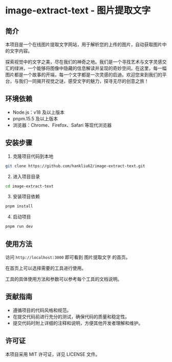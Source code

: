 # image-extract-text - 图片提取文字

## 简介

本项目是一个在线图片提取文字网站，用于解析您的上传的图片，自动获取图片中的文字内容。

探索视觉中的文字之美，尽在我们的神奇之地。我们是一个寻找艺术与文字灵感交汇的绿洲，一个能够将图像中隐藏的信息解读并呈现的奇妙空间。在这里，每一幅图片都是一个故事的开端，每一个文字都是一次灵感的启迪。欢迎您来到我们的平台，与我们一同揭开视觉之谜，感受文字的魅力，探寻无尽的创意之旅！

## 环境依赖

- Node.js：v18 及以上版本
- pnpm.15.5 及以上版本
- 浏览器：Chrome、Firefox、Safari 等现代浏览器

## 安装步骤

1. 克隆项目代码到本地

```bash
git clone https://github.com/hankliu62/image-extract-text.git
```

2. 进入项目目录

```bash
cd image-extract-text
```

3. 安装项目依赖

```bash
pnpm install
```

4. 启动项目

```bash
pnpm run dev
```

## 使用方法

访问 `http://localhost:3000` 即可看到 图片提取文字 的首页。

在首页上可以选择需要的工具进行使用。

工具的具体使用方法和参数可以参考每个工具的文档说明。

## 贡献指南

- 遵循项目的代码风格和规范。
- 在提交代码前进行充分的测试，确保代码的质量和稳定性。
- 提交代码时附上详细的注释和说明，方便其他开发者理解和维护。

## 许可证

本项目采用 MIT 许可证，详见 LICENSE 文件。
